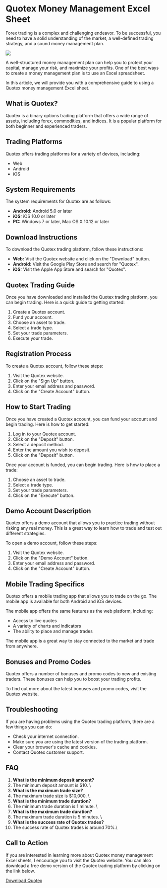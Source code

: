 # Quotex Money Management Excel Sheet

Forex trading is a complex and challenging endeavor. To be successful,
you need to have a solid understanding of the market, a well-defined
trading strategy, and a sound money management plan.

[![](https://static.quotex.io/files/4_en/300_250.jpg)](https://traff.sbs/brokerqxlid)

A well-structured money management plan can help you to protect your
capital, manage your risk, and maximize your profits. One of the best
ways to create a money management plan is to use an Excel spreadsheet.

In this article, we will provide you with a comprehensive guide to using
a Quotex money management Excel sheet.

## What is Quotex?

Quotex is a binary options trading platform that offers a wide range of
assets, including forex, commodities, and indices. It is a popular
platform for both beginner and experienced traders.

## Trading Platforms

Quotex offers trading platforms for a variety of devices, including:

-   Web
-   Android
-   iOS

## System Requirements

The system requirements for Quotex are as follows:

-   **Android:** Android 5.0 or later
-   **iOS:** iOS 10.0 or later
-   **PC:** Windows 7 or later, Mac OS X 10.12 or later

## Download Instructions

To download the Quotex trading platform, follow these instructions:

-   **Web:** Visit the Quotex website and click on the "Download"
    button.
-   **Android:** Visit the Google Play Store and search for
    "Quotex".
-   **iOS:** Visit the Apple App Store and search for "Quotex".

## Quotex Trading Guide

Once you have downloaded and installed the Quotex trading platform, you
can begin trading. Here is a quick guide to getting started:

1.  Create a Quotex account.
2.  Fund your account.
3.  Choose an asset to trade.
4.  Select a trade type.
5.  Set your trade parameters.
6.  Execute your trade.

## Registration Process

To create a Quotex account, follow these steps:

1.  Visit the Quotex website.
2.  Click on the "Sign Up" button.
3.  Enter your email address and password.
4.  Click on the "Create Account" button.

## How to Start Trading

Once you have created a Quotex account, you can fund your account and
begin trading. Here is how to get started:

1.  Log in to your Quotex account.
2.  Click on the "Deposit" button.
3.  Select a deposit method.
4.  Enter the amount you wish to deposit.
5.  Click on the "Deposit" button.

Once your account is funded, you can begin trading. Here is how to place
a trade:

1.  Choose an asset to trade.
2.  Select a trade type.
3.  Set your trade parameters.
4.  Click on the "Execute" button.

## Demo Account Description

Quotex offers a demo account that allows you to practice trading without
risking any real money. This is a great way to learn how to trade and
test out different strategies.

To open a demo account, follow these steps:

1.  Visit the Quotex website.
2.  Click on the "Demo Account" button.
3.  Enter your email address and password.
4.  Click on the "Create Account" button.

## Mobile Trading Specifics

Quotex offers a mobile trading app that allows you to trade on the go.
The mobile app is available for both Android and iOS devices.

The mobile app offers the same features as the web platform, including:

-   Access to live quotes
-   A variety of charts and indicators
-   The ability to place and manage trades

The mobile app is a great way to stay connected to the market and trade
from anywhere.

## Bonuses and Promo Codes

Quotex offers a number of bonuses and promo codes to new and existing
traders. These bonuses can help you to boost your trading profits.

To find out more about the latest bonuses and promo codes, visit the
Quotex website.

## Troubleshooting

If you are having problems using the Quotex trading platform, there are
a few things you can do:

-   Check your internet connection.
-   Make sure you are using the latest version of the trading platform.
-   Clear your browser\'s cache and cookies.
-   Contact Quotex customer support.

## FAQ

1.  **What is the minimum deposit amount?**
2.  The minimum deposit amount is \$10.
    \
3.  **What is the maximum trade size?**
4.  The maximum trade size is \$10,000.
    \
5.  **What is the minimum trade duration?**
6.  The minimum trade duration is 1 minute.
    \
7.  **What is the maximum trade duration?**
8.  The maximum trade duration is 5 minutes.
    \
9.  **What is the success rate of Quotex trades?**
10. The success rate of Quotex trades is around 70%.\

## Call to Action

If you are interested in learning more about Quotex money management
Excel sheets, I encourage you to visit the Quotex website. You can also
download a free demo version of the Quotex trading platform by clicking
on the link below.

[Download Quotex](\%22https://traff.sbs/brokerqxsignup\%22)

